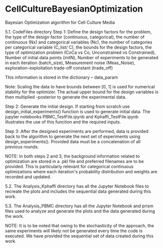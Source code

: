 # CellCultureBayesianOptimization
Bayesian Optimization algorithm for Cell Culture Media

5.1.	CodeFiles directory
Step 1:  Define the design factors for the problem, the type of the design factor (continuous, categorical), the number of continuous (Nx) and categorical variables (Nc), the number of categories per categorical variable (C_list/ C), the bounds for the design factors, the type of optimization problem (CoCa vs Co, Unconstrained vs Constrained), Number of initial data points (initN), Number of experiments to be generated in each iteration (batch_size), Measurement noise (Meas_Noise), exploration-exploitation trade-off constant (trade_off)

This information is stored in the dictionary – data_param

Note: Scaling the data to have bounds between [0, 1] is used for numerical stability for the optimizer. The actual upper bound for the design variables is then multiplied -posterior to generate the experimental data. 

Step 2: Generate the initial design. If starting from scratch use design_initial_experiments() function is used to generate initial data. The jupyter notebooks PBMC_TestFile.ipynb and Kphaffi_TestFile.ipynb illustrates the use of this function and the required inputs.

Step 3: After the designed experiments are performed, data is provided back to the algorithm to generate the next set of experiments using design_experiments(). Provided data must be a concatenation of all previous rounds. 

NOTE: In both steps 2 and 3, the background information related to optimization are stored in a .pkl file and preferred filenames are to be provided. This is particularly relevant for categorical continuous optimizations where each iteration's probability distribution and weights are recorded and updated.


5.2.	The Analysis_Kphaffi directory has all the Jupyter Notebook files to recreate the plots and includes the sequential data generated during this work. 

5.3.	The Analysis_PBMC directory has all the Jupyter Notebook and prism files used to analyze and generate the plots and the data generated during the work. 

NOTE: It is to be noted that owing to the stochasticity of the approach, the same experiments will likely not be generated every time the code is executed. We have provided the sequential set of data created during this work. 

